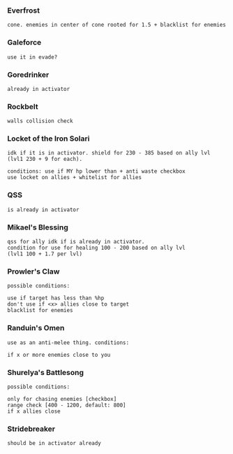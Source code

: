 
### Everfrost

	cone. enemies in center of cone rooted for 1.5 + blacklist for enemies

### Galeforce

	use it in evade?

### Goredrinker

	already in activator

### Rockbelt

	walls collision check

### Locket of the Iron Solari

	idk if it is in activator. shield for 230 - 385 based on ally lvl
	(lvl1 230 + 9 for each).

	conditions: use if MY hp lower than + anti waste checkbox
	use locket on allies + whitelist for allies

### QSS

	is already in activator

### Mikael's Blessing

	qss for ally idk if is already in activator.
	condition for use for healing 100 - 200 based on ally lvl
	(lvl1 100 + 1.7 per lvl)

### Prowler's Claw

	possible conditions:  

	use if target has less than %hp
	don't use if <x> allies close to target
	blacklist for enemies

### Randuin's Omen

	use as an anti-melee thing. conditions:
	
	if x or more enemies close to you

### Shurelya's Battlesong

	possible conditions:

	only for chasing enemies [checkbox]
	range check [400 - 1200, default: 800]
	if x allies close

### Stridebreaker

	should be in activator already